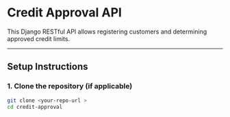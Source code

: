# Credit Approval API

This Django RESTful API allows registering customers and determining approved credit limits.

---

##  Setup Instructions

### 1. Clone the repository (if applicable)
```bash
git clone <your-repo-url >
cd credit-approval

